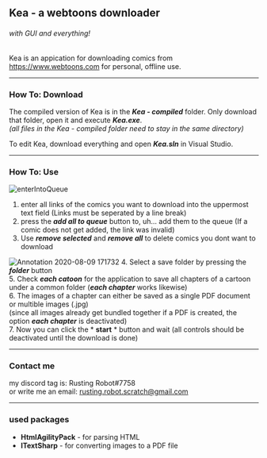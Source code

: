 ## Kea - a webtoons downloader
###### *with GUI and everything!*
Kea is an appication for downloading comics from https://www.webtoons.com for personal, offline use.

------------
### How To: Download
The compiled version of Kea is in the ***Kea - compiled*** folder. 
Only download that folder, open it and execute ***Kea.exe***.  
*(all files in the Kea - compiled folder need to stay in the same directory)*

To edit Kea, download everything and open ***Kea.sln*** in Visual Studio.

------------
### How To: Use
![enterIntoQueue](https://user-images.githubusercontent.com/50629201/89735665-87506880-da64-11ea-8b7d-213c9d179870.gif)
1. enter all links of the comics you want to download into the uppermost text field
	(Links must be seperated by a line break)
2. press the ***add all to queue*** button to, uh... add them to the queue
	(If a comic does not get added, the link was invalid)
3. Use ***remove selected*** and ***remove all*** to delete comics you dont want to download

![Annotation 2020-08-09 171732](https://user-images.githubusercontent.com/50629201/89736045-034bb000-da67-11ea-825b-44e8ee6f67b5.png)
4. Select a save folder by pressing the ***folder*** button  
5. Check ***each catoon*** for the application to save all chapters of a cartoon under a common folder (***each chapter*** works likewise)  
6. The images of a chapter can either be saved as a single PDF document or multible images (.jpg)  
	(since all images already get bundled together if a PDF is created, the option ***each chapter*** is deactivated)  
7. Now you can click the * **start** * button and wait (all controls should be deactivated until the download is done)  

------------

### Contact me
my discord tag is: Rusting Robot#7758  
or write me an email: rusting.robot.scratch@gmail.com 

------------
### used packages
- **HtmlAgilityPack** - for parsing HTML
- **ITextSharp** - for converting images to a PDF file
